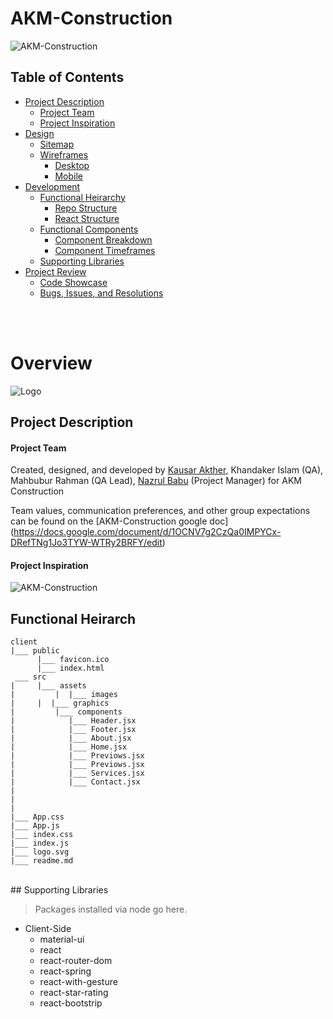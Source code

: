 # AKM-Construction

![AKM-Construction](https://images.unsplash.com/photo-1565183928294-7063f23ce0f8?ixlib=rb-1.2.1&ixid=eyJhcHBfaWQiOjEyMDd9&auto=format&fit=crop&w=1350&q=80)
<p style="text-align: center;"><em></em></p>

## Table of Contents
- [Project Description](#project-description)
  - [Project Team](#project-team)
  - [Project Inspiration](#project-inspiration)
- [Design](#design)
  - [Sitemap](#sitemap)
  - [Wireframes](#wireframes)
    - [Desktop](#desktop)
    - [Mobile](#mobile)
- [Development](#development)
  - [Functional Heirarchy](#functional-heirarchy)
    - [Repo Structure](#repo-structure)
    - [React Structure](#react-structure)
  - [Functional Components](#functional-components)
    - [Component Breakdown](#component-breakdown)
    - [Component Timeframes](#component-timeframes)
  - [Supporting Libraries](#supporting-libraries)
- [Project Review](#project-review)
  - [Code Showcase](#code-showcase)
  - [Bugs, Issues, and Resolutions](#issues-&-resolutions)

<br>
<br>

# Overview

![Logo](https://imgur.com/dRYLyCu.png)
## Project Description


#### Project Team
Created, designed, and developed by [Kausar Akther](https://github.com/kakther), Khandaker Islam (QA), Mahbubur Rahman (QA Lead), [Nazrul Babu](https://github.com/n95babu) (Project Manager) for AKM Construction 

Team values, communication preferences, and other group expectations can be found on the [AKM-Construction google doc] (https://docs.google.com/document/d/1OCNV7g2CzQa0IMPYCx-DRefTNg1Jo3TYW-WTRy2BRFY/edit)



#### Project Inspiration
![AKM-Construction](https://colorlib.com/wp/wp-content/uploads/sites/2/thegem-construction-website-template.jpg)



<!--
# Design

## Sitemap


## Wireframes

#### Desktop 


# Development


## Functional Goals

-->

## Functional Heirarch

```
client
|___ public
      |___ favicon.ico
      |___ index.html
 ___ src
|     |___ assets
|		  |  |___ images
|     |	 |___ graphics
|		  |___ components
|            |___ Header.jsx
|            |___ Footer.jsx
|            |___ About.jsx
|            |___ Home.jsx
|            |___ Previows.jsx
|            |___ Previows.jsx
|            |___ Services.jsx
|            |___ Contact.jsx
|
|
|
|___ App.css
|___ App.js
|___ index.css
|___ index.js
|___ logo.svg
|___ readme.md
```

<br>
## Supporting Libraries

> Packages installed via node go here.


* Client-Side
  * material-ui
  * react
  * react-router-dom
  * react-spring
  * react-with-gesture
  * react-star-rating
  * react-bootstrip
  

<br>
<br>
